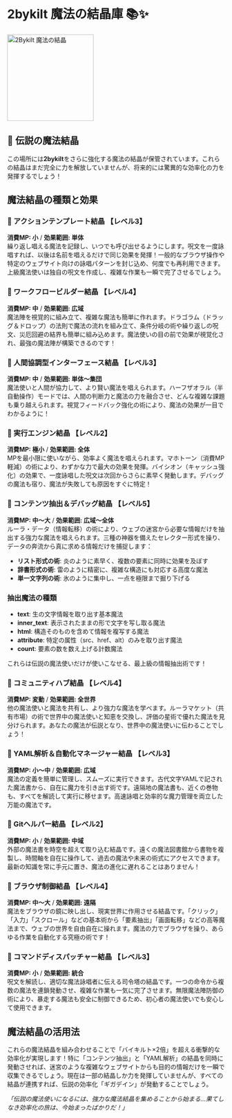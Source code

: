 # 2bykilt 魔法の結晶庫 📚✨

<img src="../../assets/2bykilt-crystals.png" alt="2Bykilt 魔法の結晶" width="200"/>

## 💎 伝説の魔法結晶

この場所には**2bykilt**をさらに強化する魔法の結晶が保管されています。これらの結晶はまだ完全に力を解放していませんが、将来的には驚異的な効率化の力を発揮するでしょう！

## 魔法結晶の種類と効果

### 🔷 アクションテンプレート結晶 【レベル3】
**消費MP: 小** / **効果範囲: 単体**  
繰り返し唱える魔法を記録し、いつでも呼び出せるようにします。呪文を一度詠唱すれば、以後は名前を唱えるだけで同じ効果を発揮！一般的なブラウザ操作や特定のウェブサイト向けの詠唱パターンを封じ込め、何度でも再利用できます。上級魔法使いは独自の呪文を作成し、複雑な作業も一瞬で完了させるでしょう。

### 🔷 ワークフロービルダー結晶 【レベル4】
**消費MP: 中** / **効果範囲: 広域**  
魔法陣を視覚的に組み立て、複雑な魔法も簡単に作れます。ドラゴラム（ドラッグ＆ドロップ）の法則で魔法の流れを組み立て、条件分岐の術や繰り返しの呪文、災厄回避の結界も簡単に組み込めます。魔法使いの目の前で効果が視覚化され、最強の魔法陣が構築できるのです！

### 🔷 人間協調型インターフェース結晶 【レベル3】
**消費MP: 中** / **効果範囲: 単体～集団**  
魔法使いと人間が協力して、より賢い魔法を唱えられます。ハーフザオラル（半自動操作）モードでは、人間の判断力と魔法の力を融合させ、どんな複雑な課題も乗り越えられます。視覚フィードバック強化の術により、魔法の効果が一目でわかるように！

### 🔷 実行エンジン結晶 【レベル2】
**消費MP: 極小** / **効果範囲: 全体**  
MPを最小限に使いながら、効率よく魔法を唱えられます。マホトーン（消費MP軽減）の術により、わずかな力で最大の効果を発揮。バイシオン（キャッシュ強化）の効果で、一度詠唱した呪文は次回からさらに素早く発動します。デバッグの魔法も宿り、魔法が失敗しても原因をすぐに特定！

### 🔷 コンテンツ抽出＆デバッグ結晶 【レベル5】
**消費MP: 中～大** / **効果範囲: 広域～全体**  
ルーラ・データ（情報転移）の術により、ウェブの迷宮から必要な情報だけを抽出する強力な魔法を唱えられます。三種の神器を備えたセレクター形式を操り、データの奔流から真に求める情報だけを捕捉します：

- **リスト形式の術**: 炎のように素早く、複数の要素に同時に効果を及ぼす
- **辞書形式の術**: 雷のように精密に、複雑な構造にも対応する高度な魔法
- **単一文字列の術**: 氷のように集中し、一点を極限まで掘り下げる

### 抽出魔法の種類

- **text**: 生の文字情報を取り出す基本魔法
- **inner_text**: 表示されたままの形で文字を写し取る魔法
- **html**: 構造そのものを含めて情報を複写する魔法
- **attribute**: 特定の属性（src、href、alt）のみを取り出す魔法
- **count**: 要素の数を数え上げる計数魔法

これらは伝説の魔法使いだけが使いこなせる、最上級の情報抽出術です！

### 🔷 コミュニティハブ結晶 【レベル4】
**消費MP: 変動** / **効果範囲: 全世界**  
他の魔法使いと魔法を共有し、より強力な魔法を学べます。ルーラマケット（共有市場）の術で世界中の魔法使いと知恵を交換し、評価の星術で優れた魔法を見分けられます。あなたの魔法が伝説となり、世界中の魔法使いに伝わることでしょう！

### 🔷 YAML解析＆自動化マネージャー結晶 【レベル3】
**消費MP: 小～中** / **効果範囲: 広域**  
魔法の定義を簡単に管理し、スムーズに実行できます。古代文字YAMLで記された魔法書から、自在に魔力を引き出す術です。遠隔地の魔法書も、近くの巻物も、すべてを解読して実行に移せます。高速詠唱と効率的な魔力管理を両立した万能の魔法です。

### 🔷 Gitヘルパー結晶 【レベル2】
**消費MP: 小** / **効果範囲: 中域**  
外部の魔法書を時空を超えて取り込む結晶です。遠くの魔法図書館から書物を複製し、時間軸を自在に操作して、過去の魔法や未来の術式にアクセスできます。最新の知識を常に手元に置き、魔法の進化に遅れることはありません！

### 🔷 ブラウザ制御結晶 【レベル4】
**消費MP: 中～大** / **効果範囲: 遠隔**  
魔法をブラウザの鏡に映し出し、現実世界に作用させる結晶です。「クリック」「入力」「スクロール」などの基本術から「要素抽出」「画面転移」などの高等魔法まで、ウェブの世界を自由自在に操れます。魔法の力でブラウザを操り、あらゆる作業を自動化する究極の術です！

### 🔷 コマンドディスパッチャー結晶 【レベル3】
**消費MP: 小** / **効果範囲: 統合**  
呪文を解読し、適切な魔法詠唱者に伝える司令塔の結晶です。一つの命令から複数の魔法を連鎖発動させ、複雑な作業も一気に完了させます。無限魔法陣防御の術により、暴走する魔法も安全に制御できるため、初心者の魔法使いでも安心して使用できます。

## 魔法結晶の活用法

これらの魔法結晶を組み合わせることで「バイキルト×2倍」を超える衝撃的な効率化が実現します！特に「コンテンツ抽出」と「YAML解析」の結晶を同時に発動させれば、迷宮のような複雑なウェブサイトからも目的の情報だけを一瞬で収集できるでしょう。現在は一部の結晶しか力を発揮していませんが、すべての結晶が連携すれば、伝説の効率化「ギガデイン」が発動することでしょう。

*「伝説の魔法使いになるには、強力な魔法結晶を集めることから始まる...果てしなき効率化の旅は、今始まったばかりだ！」*